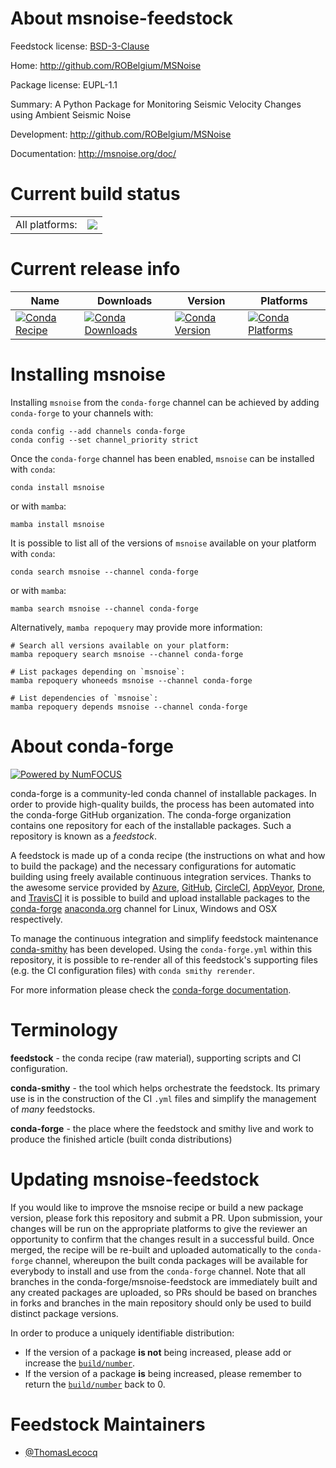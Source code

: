 About msnoise-feedstock
=======================

Feedstock license: [BSD-3-Clause](https://github.com/conda-forge/msnoise-feedstock/blob/main/LICENSE.txt)

Home: http://github.com/ROBelgium/MSNoise

Package license: EUPL-1.1

Summary: A Python Package for Monitoring Seismic Velocity Changes using Ambient Seismic Noise

Development: http://github.com/ROBelgium/MSNoise

Documentation: http://msnoise.org/doc/

Current build status
====================


<table><tr><td>All platforms:</td>
    <td>
      <a href="https://dev.azure.com/conda-forge/feedstock-builds/_build/latest?definitionId=7757&branchName=main">
        <img src="https://dev.azure.com/conda-forge/feedstock-builds/_apis/build/status/msnoise-feedstock?branchName=main">
      </a>
    </td>
  </tr>
</table>

Current release info
====================

| Name | Downloads | Version | Platforms |
| --- | --- | --- | --- |
| [![Conda Recipe](https://img.shields.io/badge/recipe-msnoise-green.svg)](https://anaconda.org/conda-forge/msnoise) | [![Conda Downloads](https://img.shields.io/conda/dn/conda-forge/msnoise.svg)](https://anaconda.org/conda-forge/msnoise) | [![Conda Version](https://img.shields.io/conda/vn/conda-forge/msnoise.svg)](https://anaconda.org/conda-forge/msnoise) | [![Conda Platforms](https://img.shields.io/conda/pn/conda-forge/msnoise.svg)](https://anaconda.org/conda-forge/msnoise) |

Installing msnoise
==================

Installing `msnoise` from the `conda-forge` channel can be achieved by adding `conda-forge` to your channels with:

```
conda config --add channels conda-forge
conda config --set channel_priority strict
```

Once the `conda-forge` channel has been enabled, `msnoise` can be installed with `conda`:

```
conda install msnoise
```

or with `mamba`:

```
mamba install msnoise
```

It is possible to list all of the versions of `msnoise` available on your platform with `conda`:

```
conda search msnoise --channel conda-forge
```

or with `mamba`:

```
mamba search msnoise --channel conda-forge
```

Alternatively, `mamba repoquery` may provide more information:

```
# Search all versions available on your platform:
mamba repoquery search msnoise --channel conda-forge

# List packages depending on `msnoise`:
mamba repoquery whoneeds msnoise --channel conda-forge

# List dependencies of `msnoise`:
mamba repoquery depends msnoise --channel conda-forge
```


About conda-forge
=================

[![Powered by
NumFOCUS](https://img.shields.io/badge/powered%20by-NumFOCUS-orange.svg?style=flat&colorA=E1523D&colorB=007D8A)](https://numfocus.org)

conda-forge is a community-led conda channel of installable packages.
In order to provide high-quality builds, the process has been automated into the
conda-forge GitHub organization. The conda-forge organization contains one repository
for each of the installable packages. Such a repository is known as a *feedstock*.

A feedstock is made up of a conda recipe (the instructions on what and how to build
the package) and the necessary configurations for automatic building using freely
available continuous integration services. Thanks to the awesome service provided by
[Azure](https://azure.microsoft.com/en-us/services/devops/), [GitHub](https://github.com/),
[CircleCI](https://circleci.com/), [AppVeyor](https://www.appveyor.com/),
[Drone](https://cloud.drone.io/welcome), and [TravisCI](https://travis-ci.com/)
it is possible to build and upload installable packages to the
[conda-forge](https://anaconda.org/conda-forge) [anaconda.org](https://anaconda.org/)
channel for Linux, Windows and OSX respectively.

To manage the continuous integration and simplify feedstock maintenance
[conda-smithy](https://github.com/conda-forge/conda-smithy) has been developed.
Using the ``conda-forge.yml`` within this repository, it is possible to re-render all of
this feedstock's supporting files (e.g. the CI configuration files) with ``conda smithy rerender``.

For more information please check the [conda-forge documentation](https://conda-forge.org/docs/).

Terminology
===========

**feedstock** - the conda recipe (raw material), supporting scripts and CI configuration.

**conda-smithy** - the tool which helps orchestrate the feedstock.
                   Its primary use is in the construction of the CI ``.yml`` files
                   and simplify the management of *many* feedstocks.

**conda-forge** - the place where the feedstock and smithy live and work to
                  produce the finished article (built conda distributions)


Updating msnoise-feedstock
==========================

If you would like to improve the msnoise recipe or build a new
package version, please fork this repository and submit a PR. Upon submission,
your changes will be run on the appropriate platforms to give the reviewer an
opportunity to confirm that the changes result in a successful build. Once
merged, the recipe will be re-built and uploaded automatically to the
`conda-forge` channel, whereupon the built conda packages will be available for
everybody to install and use from the `conda-forge` channel.
Note that all branches in the conda-forge/msnoise-feedstock are
immediately built and any created packages are uploaded, so PRs should be based
on branches in forks and branches in the main repository should only be used to
build distinct package versions.

In order to produce a uniquely identifiable distribution:
 * If the version of a package **is not** being increased, please add or increase
   the [``build/number``](https://docs.conda.io/projects/conda-build/en/latest/resources/define-metadata.html#build-number-and-string).
 * If the version of a package **is** being increased, please remember to return
   the [``build/number``](https://docs.conda.io/projects/conda-build/en/latest/resources/define-metadata.html#build-number-and-string)
   back to 0.

Feedstock Maintainers
=====================

* [@ThomasLecocq](https://github.com/ThomasLecocq/)

